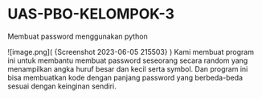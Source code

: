 # UAS-PBO-KELOMPOK-3
Membuat password menggunakan python

![image.png]( {Screenshot 2023-06-05 215503} )
Kami membuat program ini untuk membantu membuat password seseorang secara random yang menampilkan angka huruf besar dan kecil serta symbol.
Dan program ini bisa membuatkan kode dengan panjang password yang berbeda-beda sesuai dengan keinginan sendiri. 

